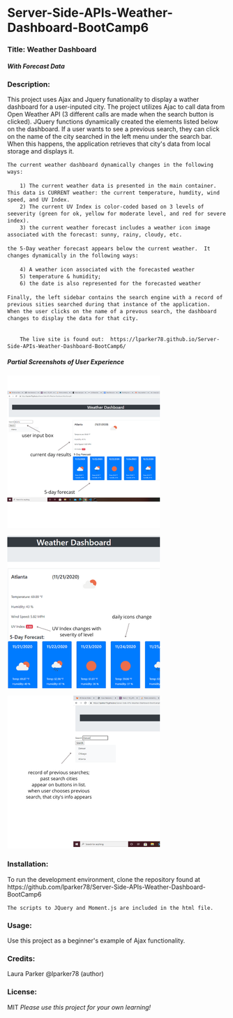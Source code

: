 # Server-Side-APIs-Weather-Dashboard-BootCamp6

<h3> Title: Weather Dashboard</h3>
<h5><i>With Forecast Data</i></h5>

<h3>Description:</h3> 
    This project uses Ajax and Jquery funationality to display a wather dashboard for a user-inputed city.  The project utilizes Ajac to call data from Open Weather API (3 different calls are made when the search button is clicked).    
    JQuery functions dynamically created the elements listed below on the dashboard.  If a user wants to see a previous search, they can click on the name of the city searched in the left menu under the search bar.  When this happens, the application retrieves that city's data from local storage and displays it.  
    
    The current weather dashboard dynamically changes in the following ways:

        1) The current weather data is presented in the main container. This data is CURRENT weather: the current temperature, humdity, wind speed, and UV Index.
        2) The current UV Index is color-coded based on 3 levels of seeverity (green for ok, yellow for moderate level, and red for severe index).
        3) the current weather forecast includes a weather icon image associated with the forecast: sunny, rainy, cloudy, etc.

    the 5-Day weather forecast appears below the current weather.  It changes dynamically in the following ways:

        4) A weather icon associated with the forecasted weather
        5) temperature & humidity;
        6) the date is also represented for the forecasted weather

    Finally, the left sidebar contains the search engine with a record of previous sities searched during that instance of the application.  When the user clicks on the name of a prevous search, the dashboard changes to display the data for that city.


        The live site is found out:  https://lparker78.github.io/Server-Side-APIs-Weather-Dashboard-BootCamp6/


<h5>Partial Screenshots of User Experience</h5>

<p>
    <img src="/Readme (1).png" width="350" height="350" />
</p>

               
<p> <img src="/Readme (2).png" width="350" height="350" />
</p>


<p> <img src="/Readme (3).png" width="350" height="350" />
</p>





<h3>Installation:</h3>
    To run the development environment, clone the repository found at  https://github.com/lparker78/Server-Side-APIs-Weather-Dashboard-BootCamp6

    The scripts to JQuery and Moment.js are included in the html file.

<h3>Usage:</h3>
    Use this project as a beginner's example of Ajax functionality.

<h3>Credits:</h3> Laura Parker @lparker78 (author)

<h3>License:</h3> MIT   <i>Please use this project for your own learning!</i> 